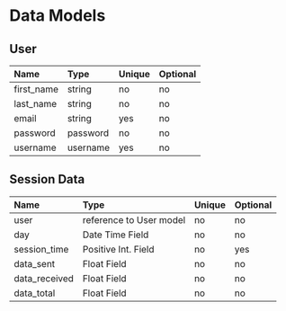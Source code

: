 # Data Models

## User
| Name       | Type     | Unique | Optional |
|:-----------|:---------|--------|----------|
| first_name | string   | no     | no       |
| last_name  | string   | no     | no       |
| email      | string   | yes    | no       |
| password   | password | no     | no       |
| username   | username | yes    | no       |


## Session Data

| Name          | Type                    | Unique | Optional |
|:--------------|:------------------------|--------|----------|
| user          | reference to User model | no     | no       |
| day           | Date Time Field         | no     | no       |
| session_time  | Positive Int. Field     | no     | yes      | 
| data_sent     | Float Field             | no     | no       |
| data_received | Float Field             | no     | no       |
| data_total    | Float Field             | no     | no       |



